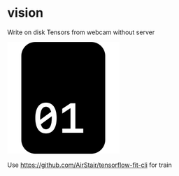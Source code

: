 # vision
Write on disk Tensors from webcam without server

![fit](icon.png "Fit")

Use https://github.com/AirStair/tensorflow-fit-cli for train

